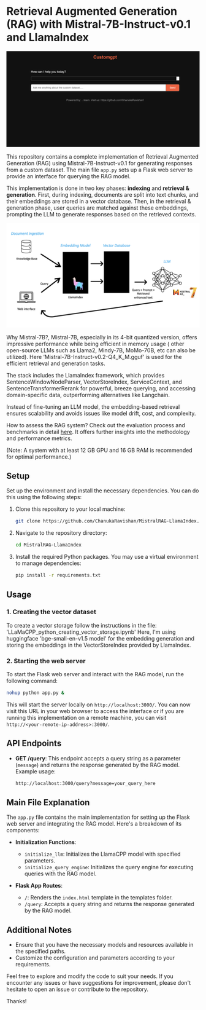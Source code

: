 # Retrieval Augmented Generation (RAG) with Mistral-7B-Instruct-v0.1 and LlamaIndex

![Web interface](https://github.com/ChanukaRavishan/MistralRAG-LlamaIndex/blob/main/webapp.png?raw=true)

This repository contains a complete implementation of Retrieval Augmented Generation (RAG) using Mistral-7B-Instruct-v0.1 for generating responses from a custom dataset. The main file `app.py` sets up a Flask web server to provide an interface for querying the RAG model.

This implementation is done in two key phases: **indexing** and **retrieval & generation**. First, during indexing, documents are split into text chunks, and their embeddings are stored in a vector database. Then, in the retrieval & generation phase, user queries are matched against these embeddings, prompting the LLM to generate responses based on the retrieved contexts.

![Summary of the pipeline](https://github.com/ChanukaRavishan/MistralRAG-LlamaIndex/blob/main/workflow.png?raw=true)

Why Mistral-7B?, Mistral-7B, especially in its 4-bit quantized version, offers impressive performance while being efficient in memory usage ( other open-source LLMs such as Llama2, Mindy-7B, MoMo-70B, etc can also be utilized). Here ‘Mistral-7B-Instruct-v0.2-Q4_K_M.gguf’ is used for the efficient retrieval and generation tasks.

The stack includes the LlamaIndex framework, which provides SentenceWindowNodeParser, VectorStoreIndex, ServiceContext, and SentenceTransformerRerank for powerful, breeze querying, and accessing domain-specific data, outperforming alternatives like Langchain.

Instead of fine-tuning an LLM model, the embedding-based retrieval ensures scalability and avoids issues like model drift, cost, and complexity.

How to assess the RAG system? Check out the evaluation process and benchmarks in detail [here](https://qdrant.tech/documentation/tutorials/retrieval-quality/). It offers further insights into the methodology and performance metrics.

(Note: A system with at least 12 GB GPU and 16 GB RAM is recommended for optimal performance.)


## Setup

Set up the environment and install the necessary dependencies. You can do this using the following steps:

1. Clone this repository to your local machine:

   ```bash
   git clone https://github.com/ChanukaRavishan/MistralRAG-LlamaIndex.git
   ```

2. Navigate to the repository directory:

   ```bash
   cd MistralRAG-LlamaIndex
   ```

3. Install the required Python packages. You may use a virtual environment to manage dependencies:

   ```bash
   pip install -r requirements.txt
   ```

## Usage

### 1. Creating the vector dataset

To create a vector storage follow the instructions in the file: 'LLaMaCPP_python_creating_vector_storage.ipynb'
Here, I'm using huggingface 'bge-small-en-v1.5 model' for the embedding generation and storing the embeddings in the VectorStoreIndex provided by LlamaIndex. 

### 2. Starting the web server

To start the Flask web server and interact with the RAG model, run the following command:

```bash
nohup python app.py &
```

This will start the server locally on `http://localhost:3000/`. You can now visit this URL in your web browser to access the interface or if you are running this implementation on a remote machine, you can visit `http://<your-remote-ip-address>:3000/`.

## API Endpoints

- **GET /query**: This endpoint accepts a query string as a parameter (`message`) and returns the response generated by the RAG model. Example usage:

  ```bash
  http://localhost:3000/query?message=your_query_here
  ```

## Main File Explanation

The `app.py` file contains the main implementation for setting up the Flask web server and integrating the RAG model. Here's a breakdown of its components:

- **Initialization Functions**: 
  - `initialize_llm`: Initializes the LlamaCPP model with specified parameters.
  - `initialize_query_engine`: Initializes the query engine for executing queries with the RAG model.

- **Flask App Routes**:
  - `/`: Renders the `index.html` template in the templates folder.
  - `/query`: Accepts a query string and returns the response generated by the RAG model.


## Additional Notes

- Ensure that you have the necessary models and resources available in the specified paths.
- Customize the configuration and parameters according to your requirements.

Feel free to explore and modify the code to suit your needs. If you encounter any issues or have suggestions for improvement, please don't hesitate to open an issue or contribute to the repository.

Thanks!
